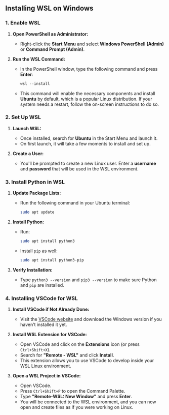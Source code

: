 ## Installing WSL on Windows

### 1. Enable WSL

1. **Open PowerShell as Administrator:**
   - Right-click the **Start Menu** and select **Windows PowerShell (Admin)** or **Command Prompt (Admin)**.

2. **Run the WSL Command:**
   - In the PowerShell window, type the following command and press **Enter**:
     ```powershell
     wsl --install
     ```
   - This command will enable the necessary components and install **Ubuntu** by default, which is a popular Linux distribution. If your system needs a restart, follow the on-screen instructions to do so.

### 2. Set Up WSL

1. **Launch WSL:**
   - Once installed, search for **Ubuntu** in the Start Menu and launch it.
   - On first launch, it will take a few moments to install and set up.

2. **Create a User:**
   - You'll be prompted to create a new Linux user. Enter a **username** and **password** that will be used in the WSL environment.

### 3. Install Python in WSL

1. **Update Package Lists:**
   - Run the following command in your Ubuntu terminal:
     ```bash
     sudo apt update
     ```

2. **Install Python:**
   - Run:
     ```bash
     sudo apt install python3
     ```
   - Install `pip` as well:
     ```bash
     sudo apt install python3-pip
     ```

3. **Verify Installation:**
   - Type `python3 --version` and `pip3 --version` to make sure Python and `pip` are installed.

### 4. Installing VSCode for WSL

1. **Install VSCode if Not Already Done:**
   - Visit the [VSCode website](https://code.visualstudio.com/) and download the Windows version if you haven’t installed it yet.

2. **Install WSL Extension for VSCode:**
   - Open VSCode and click on the **Extensions** icon (or press `Ctrl+Shift+X`).
   - Search for **"Remote - WSL"** and click **Install**.
   - This extension allows you to use VSCode to develop inside your WSL Linux environment.

3. **Open a WSL Project in VSCode:**
   - Open VSCode.
   - Press `Ctrl+Shift+P` to open the Command Palette.
   - Type **"Remote-WSL: New Window"** and press **Enter**.
   - You will be connected to the WSL environment, and you can now open and create files as if you were working on Linux.

